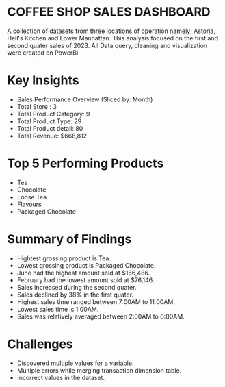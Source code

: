 # COFFEE SHOP SALES DASHBOARD
A collection of datasets from three locations of operation namely; Astoria, Hell's Kitchen and Lower Manhattan. This analysis focused on the first and second quater sales of 2023. All Data query, cleaning and visualization were created on PowerBi. 
# Key Insights
- Sales Performance Overview (Sliced by: Month)
- Total Store : 3
- Total Product Category: 9
- Total Product Type: 29
- Total Product detail: 80
- Total Revenue: $668,812
# Top 5 Performing Products
- Tea 
- Chocolate
- Loose Tea 
- Flavours 
- Packaged Chocolate
# Summary of Findings
- Hightest grossing product is Tea.
- Lowest grossing product is Packaged Chocolate.
- June had the highest amount sold at $166,486.
- February had the lowest amount sold at $76,146.
- Sales increased during the second quater.
- Sales declined by 38% in the first quater.
- Highest sales time ranged between 7:00AM to 11:00AM.
- Lowest sales time is 1:00AM.
- Sales was relatively averaged between 2:00AM to 6:00AM.
# Challenges
- Discovered multiple values for a variable.
- Multiple errors while merging transaction dimension table.
- Incorrect values in the dataset.
